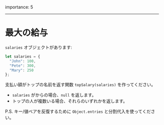 importance: 5

---

# 最大の給与

`salaries` オブジェクトがあります:

```js
let salaries = {
  "John": 100,
  "Pete": 300,
  "Mary": 250
};
```

支払い額がトップの名前を返す関数 `topSalary(salaries)` を作ってください。

- `salaries` がからの場合、`null` を返します。
- トップの人が複数いる場合、それらのいずれかを返します。

P.S. キー/値ベアを反復するために `Object.entries` と分割代入を使ってください。
